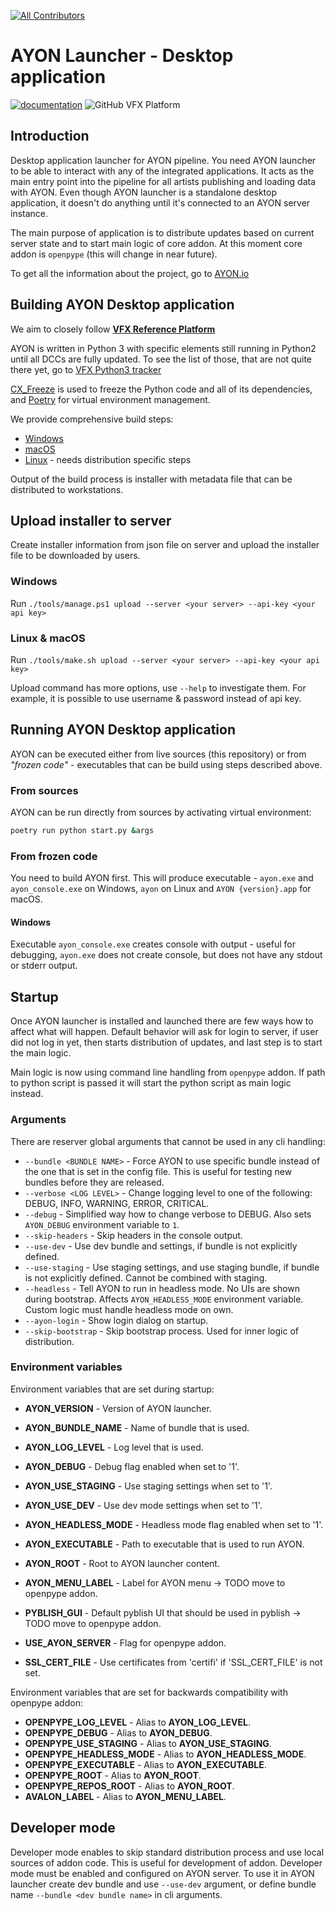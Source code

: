 
<!-- ALL-CONTRIBUTORS-BADGE:START - Do not remove or modify this section -->
[![All Contributors](https://img.shields.io/badge/all_contributors-28-orange.svg?style=flat-square)](#contributors-)
<!-- ALL-CONTRIBUTORS-BADGE:END -->
AYON Launcher - Desktop application
========

[![documentation](https://github.com/pypeclub/pype/actions/workflows/documentation.yml/badge.svg)](https://github.com/pypeclub/pype/actions/workflows/documentation.yml) ![GitHub VFX Platform](https://img.shields.io/badge/vfx%20platform-2022-lightgrey?labelColor=303846)


Introduction
------------

Desktop application launcher for AYON pipeline. You need AYON launcher to be able to interact with any of the integrated applications. It acts as the main entry point into the pipeline for all artists publishing and loading data with AYON. Even though AYON launcher is a standalone desktop application, it doesn't do anything until it's connected to an AYON server instance.

The main purpose of application is to distribute updates based on current server state and to start main logic of core addon. At this moment core addon is `openpype` (this will change in near future).

To get all the information about the project, go to [AYON.io](https://ayon.ynput.io)

Building AYON Desktop application
------------

We aim to closely follow [**VFX Reference Platform**](https://vfxplatform.com/)

AYON is written in Python 3 with specific elements still running in Python2 until all DCCs are fully updated. To see the list of those, that are not quite there yet, go to [VFX Python3 tracker](https://vfxpy.com/)

[CX_Freeze](https://cx-freeze.readthedocs.io/en/latest) is used to freeze the Python code and all of its dependencies, and [Poetry](https://python-poetry.org/) for virtual environment management.

We provide comprehensive build steps:
* [Windows](docs/build_guides/windows.md)
* [macOS](docs/build_guides/macos.md)
* [Linux](docs/build_guides/linux.md) - needs distribution specific steps

Output of the build process is installer with metadata file that can be distributed to workstations.

Upload installer to server
----------------

Create installer information from json file on server and upload the installer file to be downloaded by users.

### Windows
Run `./tools/manage.ps1 upload --server <your server> --api-key <your api key>`

### Linux & macOS
Run `./tools/make.sh upload --server <your server> --api-key <your api key>`

Upload command has more options, use `--help` to investigate them. For example, it is possible to use username & password instead of api key.


Running AYON Desktop application
----------------

AYON can be executed either from live sources (this repository) or from
*"frozen code"* - executables that can be build using steps described above.

### From sources
AYON can be run directly from sources by activating virtual environment:

```sh
poetry run python start.py &args
```

### From frozen code

You need to build AYON first. This will produce executable - `ayon.exe` and `ayon_console.exe` on Windows, `ayon` on Linux and `AYON {version}.app` for macOS.

#### Windows
Executable `ayon_console.exe` creates console with output - useful for debugging, `ayon.exe` does not create console, but does not have any stdout or stderr output.


Startup
-------------
Once AYON launcher is installed and launched there are few ways how to affect what will happen. Default behavior will ask for login to server, if user did not log in yet, then starts distribution of updates, and last step is to start the main logic.

Main logic is now using command line handling from `openpype` addon. If path to python script is passed it will start the python script as main logic instead.

### Arguments
There are reserver global arguments that cannot be used in any cli handling:
- `--bundle <BUNDLE NAME>` - Force AYON to use specific bundle instead of the one that is set in the config file. This is useful for testing new bundles before they are released.
- `--verbose <LOG LEVEL>` - Change logging level to one of the following: DEBUG, INFO, WARNING, ERROR, CRITICAL.
- `--debug` - Simplified way how to change verbose to DEBUG. Also sets `AYON_DEBUG` environment variable to `1`.
- `--skip-headers` - Skip headers in the console output.
- `--use-dev` - Use dev bundle and settings, if bundle is not explicitly defined.
- `--use-staging` - Use staging settings, and use staging bundle, if bundle is not explicitly defined. Cannot be combined with staging.
- `--headless` - Tell AYON to run in headless mode. No UIs are shown during bootstrap. Affects `AYON_HEADLESS_MODE` environment variable. Custom logic must handle headless mode on own.
- `--ayon-login` - Show login dialog on startup.
- `--skip-bootstrap` - Skip bootstrap process. Used for inner logic of distribution.

### Environment variables
Environment variables that are set during startup:
- **AYON_VERSION** - Version of AYON launcher.
- **AYON_BUNDLE_NAME** - Name of bundle that is used.
- **AYON_LOG_LEVEL** - Log level that is used.
- **AYON_DEBUG** - Debug flag enabled when set to '1'.
- **AYON_USE_STAGING** - Use staging settings when set to '1'.
- **AYON_USE_DEV** - Use dev mode settings when set to '1'.
- **AYON_HEADLESS_MODE** - Headless mode flag enabled when set to '1'.
- **AYON_EXECUTABLE** - Path to executable that is used to run AYON.
- **AYON_ROOT** - Root to AYON launcher content.

- **AYON_MENU_LABEL** - Label for AYON menu -> TODO move to openpype addon.
- **PYBLISH_GUI** - Default pyblish UI that should be used in pyblish -> TODO move to openpype addon.
- **USE_AYON_SERVER** - Flag for openpype addon.

- **SSL_CERT_FILE** - Use certificates from 'certifi' if 'SSL_CERT_FILE' is not set.

Environment variables that are set for backwards compatibility with openpype addon:
- **OPENPYPE_LOG_LEVEL** - Alias to **AYON_LOG_LEVEL**.
- **OPENPYPE_DEBUG** - Alias to **AYON_DEBUG**.
- **OPENPYPE_USE_STAGING** - Alias to **AYON_USE_STAGING**.
- **OPENPYPE_HEADLESS_MODE** - Alias to **AYON_HEADLESS_MODE**.
- **OPENPYPE_EXECUTABLE** - Alias to **AYON_EXECUTABLE**.
- **OPENPYPE_ROOT** - Alias to **AYON_ROOT**.
- **OPENPYPE_REPOS_ROOT** - Alias to **AYON_ROOT**.
- **AVALON_LABEL** - Alias to **AYON_MENU_LABEL**.


## Developer mode
Developer mode enables to skip standard distribution process and use local sources of addon code. This is useful for development of addon. Developer mode must be enabled and configured on AYON server. To use it in AYON launcher create dev bundle and use `--use-dev` argument, or define bundle name `--bundle <dev bundle name>` in cli arguments.
